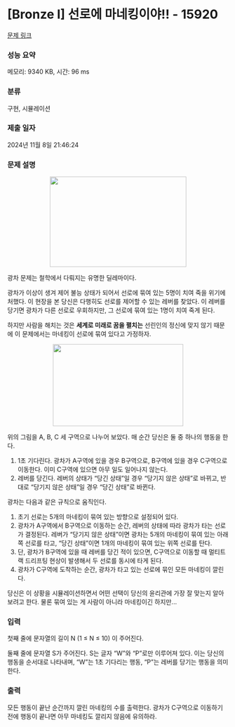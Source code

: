 # [Bronze I] 선로에 마네킹이야!! - 15920 

[문제 링크](https://www.acmicpc.net/problem/15920) 

### 성능 요약

메모리: 9340 KB, 시간: 96 ms

### 분류

구현, 시뮬레이션

### 제출 일자

2024년 11월 8일 21:46:24

### 문제 설명

<p style="text-align: center;"><img alt="" src="https://upload.acmicpc.net/0917cd7b-b78a-4582-932a-cc0ecaaeb81d/-/preview/" style="width: 311px; height: 206px;"></p>

<p>광차 문제는 철학에서 다뤄지는 유명한 딜레마이다.</p>

<p>광차가 이상이 생겨 제어 불능 상태가 되어서 선로에 묶여 있는 5명이 치여 죽을 위기에 처했다. 이 현장을 본 당신은 다행히도 선로를 제어할 수 있는 레버를 찾았다. 이 레버를 당기면 광차가 다른 선로로 우회하지만, 그 선로에 묶여 있는 1명이 치여 죽게 된다.</p>

<p>하지만 사람을 해치는 것은 <strong>세계로 미래로 꿈을 펼치는</strong> 선린인의 정신에 맞지 않기 때문에 이 문제에서는 마네킹이 선로에 묶여 있다고 가정하자.</p>

<p style="text-align: center;"><img alt="" src="https://upload.acmicpc.net/e1856400-5b8e-4196-bc2d-e9d187e3313c/-/preview/" style="width: 297px; height: 187px;"></p>

<p>위의 그림을 A, B, C 세 구역으로 나누어 보았다. 매 순간 당신은 둘 중 하나의 행동을 한다.</p>

<ol>
	<li>1초 기다린다. 광차가 A구역에 있을 경우 B구역으로, B구역에 있을 경우 C구역으로 이동한다. 이미 C구역에 있으면 아무 일도 일어나지 않는다.</li>
	<li>레버를 당긴다. 레버의 상태가 “당긴 상태”일 경우 “당기지 않은 상태”로 바뀌고, 반대로 “당기지 않은 상태”일 경우 “당긴 상태”로 바뀐다.</li>
</ol>

<p>광차는 다음과 같은 규칙으로 움직인다.</p>

<ol>
	<li>초기 선로는 5개의 마네킹이 묶여 있는 방향으로 설정되어 있다.</li>
	<li>광차가 A구역에서 B구역으로 이동하는 순간, 레버의 상태에 따라 광차가 타는 선로가 결정된다. 레버가 “당기지 않은 상태”이면 광차는 5개의 마네킹이 묶여 있는 아래쪽 선로를 타고, “당긴 상태”이면 1개의 마네킹이 묶여 있는 위쪽 선로를 탄다.</li>
	<li>단, 광차가 B구역에 있을 때 레버를 당긴 적이 있으면, C구역으로 이동할 때 멀티트랙 드리프팅 현상이 발생해서 두 선로를 동시에 타게 된다.</li>
	<li>광차가 C구역에 도착하는 순간, 광차가 타고 있는 선로에 묶인 모든 마네킹이 깔린다.</li>
</ol>

<p>당신은 이 상황을 시뮬레이션하면서 어떤 선택이 당신의 윤리관에 가장 잘 맞는지 알아 보려고 한다. 물론 묶여 있는 게 사람이 아니라 마네킹이긴 하지만...</p>

### 입력 

 <p>첫째 줄에 문자열의 길이 N (1 ≤ N ≤ 10) 이 주어진다.</p>

<p>둘째 줄에 문자열 S가 주어진다. S는 글자 “W”와 “P”로만 이루어져 있다. 이는 당신의 행동을 순서대로 나타내며, “W”는 1초 기다리는 행동, “P”는 레버를 당기는 행동을 의미한다.</p>

### 출력 

 <p>모든 행동이 끝난 순간까지 깔린 마네킹의 수를 출력한다. 광차가 C구역으로 이동하기 전에 행동이 끝나면 아무 마네킹도 깔리지 않음에 유의하라.</p>

